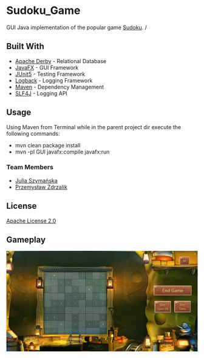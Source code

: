 # Sudoku_Game
GUI Java implementation of the popular game [Sudoku](https://en.wikipedia.org/wiki/Sudoku). 
/
## Built With
* [Apache Derby](https://db.apache.org/derby/) - Relational Database 
* [JavaFX](https://openjfx.io/) - GUI Framework
* [JUnit5](https://junit.org/junit5/) - Testing Framework
* [Logback](http://logback.qos.ch/) - Logging Framework
* [Maven](https://maven.apache.org/) - Dependency Management
* [SLF4J](http://www.slf4j.org/) - Logging API

## Usage
Using Maven from Terminal while in the parent project dir execute the following commands:
* mvn clean package install
* mvn -pl GUI javafx:compile javafx:run

### Team Members
* [Julia Szymańska](https://github.com/JuliaSzymanska)
* [Przemysław Zdrzalik](https://github.com/ZdrzalikPrzemyslaw)

## License
[Apache License 2.0](https://choosealicense.com/licenses/apache-2.0/)

## Gameplay
![GamePlay.png](https://github.com/JuliaSzymanska/Sudoku_Game/blob/master/GamePlay.png)

